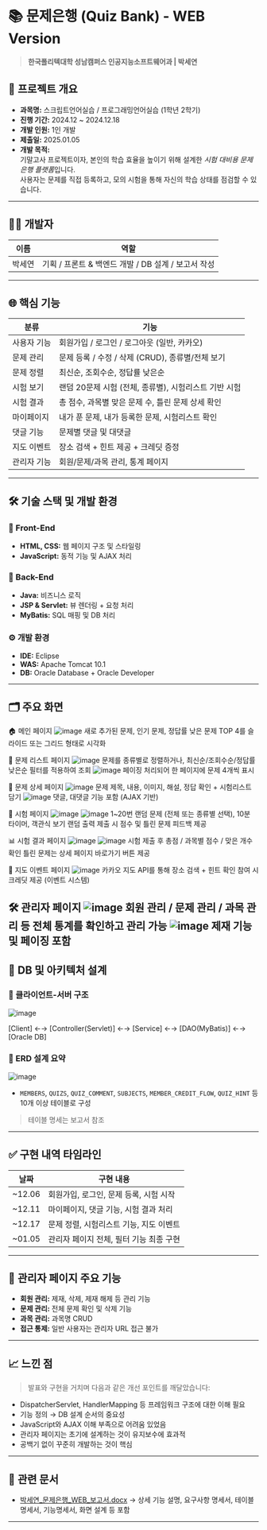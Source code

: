 # 📚 문제은행 (Quiz Bank) - WEB Version

> **한국폴리텍대학 성남캠퍼스 인공지능소프트웨어과 | 박세연**

## 📝 프로젝트 개요

- **과목명:** 스크립트언어실습 / 프로그래밍언어실습 (1학년 2학기)
- **진행 기간:** 2024.12 ~ 2024.12.18
- **개발 인원:** 1인 개발
- **제출일:** 2025.01.05
- **개발 목적:**  
  기말고사 프로젝트이자, 본인의 학습 효율을 높이기 위해 설계한 *시험 대비용 문제 은행 플랫폼*입니다.  
  사용자는 문제를 직접 등록하고, 모의 시험을 통해 자신의 학습 상태를 점검할 수 있습니다.

---

## 🙋‍♂️ 개발자

| 이름 | 역할 |
|------|------|
| 박세연 | 기획 / 프론트 & 백엔드 개발 / DB 설계 / 보고서 작성 |

---


## 🌐 핵심 기능

| 분류 | 기능 |
|------|------|
| 사용자 기능 | 회원가입 / 로그인 / 로그아웃 (일반, 카카오) |
| 문제 관리 | 문제 등록 / 수정 / 삭제 (CRUD), 종류별/전체 보기 |
| 문제 정렬 | 최신순, 조회수순, 정답률 낮은순 |
| 시험 보기 | 랜덤 20문제 시험 (전체, 종류별), 시험리스트 기반 시험 |
| 시험 결과 | 총 점수, 과목별 맞은 문제 수, 틀린 문제 상세 확인 |
| 마이페이지 | 내가 푼 문제, 내가 등록한 문제, 시험리스트 확인 |
| 댓글 기능 | 문제별 댓글 및 대댓글 |
| 지도 이벤트 | 장소 검색 + 힌트 제공 + 크레딧 증정 |
| 관리자 기능 | 회원/문제/과목 관리, 통계 페이지

---

## 🛠 기술 스택 및 개발 환경

### 🔸 Front-End
- **HTML, CSS:** 웹 페이지 구조 및 스타일링
- **JavaScript:** 동적 기능 및 AJAX 처리

### 🔹 Back-End
- **Java:** 비즈니스 로직
- **JSP & Servlet:** 뷰 렌더링 + 요청 처리
- **MyBatis:** SQL 매핑 및 DB 처리

### ⚙️ 개발 환경
- **IDE:** Eclipse
- **WAS:** Apache Tomcat 10.1
- **DB:** Oracle Database + Oracle Developer

---

## 🗂️ 주요 화면

🏠 메인 페이지
![image](https://github.com/user-attachments/assets/f6d3a0d1-948d-4abc-b2dd-168990f88dea)
새로 추가된 문제, 인기 문제, 정답률 낮은 문제 TOP 4를 슬라이드 또는 그리드 형태로 시각화



📝 문제 리스트 페이지
![image](https://github.com/user-attachments/assets/5dcb1a38-9330-44c5-b1da-8c05f7d9cec6)
문제를 종류별로 정렬하거나, 최신순/조회수순/정답률 낮은순 필터를 적용하여 조회
![image](https://github.com/user-attachments/assets/012bf35c-d876-42cf-992b-ee448ed0eb6d)
페이징 처리되어 한 페이지에 문제 4개씩 표시


📄 문제 상세 페이지
![image](https://github.com/user-attachments/assets/500c83b1-3a70-4b32-89f4-fbe98b008fba)
문제 제목, 내용, 이미지, 해설, 정답 확인 + 시험리스트 담기
![image](https://github.com/user-attachments/assets/126811e1-7061-4e1e-950d-6ac1d7c330f0)
댓글, 대댓글 기능 포함 (AJAX 기반)


🧪 시험 페이지
![image](https://github.com/user-attachments/assets/0da7dfb4-bc47-4ac4-8acd-c1795008ec7a)
![image](https://github.com/user-attachments/assets/8a4f4d15-8513-4e1d-aedc-e652b6da9f5b)
1~20번 랜덤 문제 (전체 또는 종류별 선택), 10분 타이머, 객관식 보기 랜덤 출력
제출 시 점수 및 틀린 문제 피드백 제공


📊 시험 결과 페이지
![image](https://github.com/user-attachments/assets/c3ded252-b43b-40d7-8abf-f44fb6fb158d)
![image](https://github.com/user-attachments/assets/62162ff1-0a4f-45b9-a82f-0806c7fabb34)
시험 제출 후 총점 / 과목별 점수 / 맞은 개수 확인
틀린 문제는 상세 페이지 바로가기 버튼 제공


🧭 지도 이벤트 페이지
![image](https://github.com/user-attachments/assets/a8a84bc6-df6b-4169-a8dd-4f0d73d605e7)
카카오 지도 API를 통해 장소 검색 + 힌트 확인
참여 시 크레딧 제공 (이벤트 시스템)


🛠 관리자 페이지
![image](https://github.com/user-attachments/assets/f7e94d98-4847-4728-ad50-a74988938b1c)
회원 관리 / 문제 관리 / 과목 관리 등 전체 통계를 확인하고 관리 가능
![image](https://github.com/user-attachments/assets/be9f5282-09ea-4c71-8160-dc89fd7f8fec)
제재 기능 및 페이징 포함
---

## 🧩 DB 및 아키텍처 설계

### 📌 클라이언트-서버 구조

![image](https://github.com/user-attachments/assets/b2dbc6bc-467f-4df7-a5ac-6d9d6bd707b2)

[Client] ←→ [Controller(Servlet)] ←→ [Service] ←→ [DAO(MyBatis)] ←→ [Oracle DB]

### 📌 ERD 설계 요약

![image](https://github.com/user-attachments/assets/8da3e10c-ebf6-4255-97c6-57d79052b96d)

- `MEMBERS`, `QUIZS`, `QUIZ_COMMENT`, `SUBJECTS`, `MEMBER_CREDIT_FLOW`, `QUIZ_HINT` 등 10개 이상 테이블로 구성

> 테이블 명세는 보고서 참조

---

## ✅ 구현 내역 타임라인

| 날짜 | 구현 내용 |
|------|-----------|
| ~12.06 | 회원가입, 로그인, 문제 등록, 시험 시작 |
| ~12.11 | 마이페이지, 댓글 기능, 시험 결과 처리 |
| ~12.17 | 문제 정렬, 시험리스트 기능, 지도 이벤트 |
| ~01.05 | 관리자 페이지 전체, 필터 기능 최종 구현 |

---

## 📄 관리자 페이지 주요 기능

- **회원 관리:** 제재, 삭제, 제재 해제 등 관리 기능
- **문제 관리:** 전체 문제 확인 및 삭제 기능
- **과목 관리:** 과목명 CRUD
- **접근 통제:** 일반 사용자는 관리자 URL 접근 불가

---

## 📈 느낀 점

> 발표와 구현을 거치며 다음과 같은 개선 포인트를 깨달았습니다:

- DispatcherServlet, HandlerMapping 등 프레임워크 구조에 대한 이해 필요
- 기능 정의 → DB 설계 순서의 중요성
- JavaScript와 AJAX 이해 부족으로 어려움 있었음
- 관리자 페이지는 초기에 설계하는 것이 유지보수에 효과적
- 공백기 없이 꾸준히 개발하는 것이 핵심

---

## 📎 관련 문서

- [박세연_문제은행_WEB_보고서.docx](https://github.com/user-attachments/files/21041394/_._WEB_.docx)
  → 상세 기능 설명, 요구사항 명세서, 테이블 명세서, 기능명세서, 화면 설계 등 포함

---
